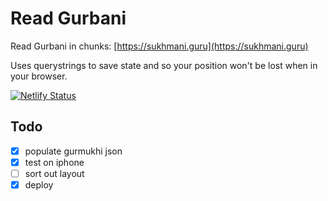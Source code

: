 # Read Gurbani
Read Gurbani in chunks: [https://sukhmani.guru](https://sukhmani.guru)

Uses querystrings to save state and so your position won't be lost when in your browser.

[![Netlify Status](https://api.netlify.com/api/v1/badges/9daa93dc-86aa-4107-9630-d221b949fe43/deploy-status)](https://app.netlify.com/sites/relaxed-goodall-21997d/deploys)

## Todo
- [x] populate gurmukhi json
- [x] test on iphone
- [ ] sort out layout
- [x] deploy
